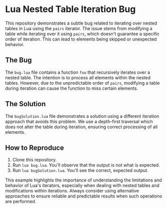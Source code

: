 # Lua Nested Table Iteration Bug

This repository demonstrates a subtle bug related to iterating over nested tables in Lua using the `pairs` iterator.  The issue stems from modifying a table while iterating over it using `pairs`, which doesn't guarantee a specific order of iteration.  This can lead to elements being skipped or unexpected behavior.

## The Bug

The `bug.lua` file contains a function `foo` that recursively iterates over a nested table. The intention is to process all elements within the nested tables. However, due to the unpredictable order of `pairs`, modifying a table during iteration can cause the function to miss certain elements.

## The Solution

The `bugSolution.lua` file demonstrates a solution using a different iteration approach that avoids this problem. We use a depth-first traversal which does not alter the table during iteration, ensuring correct processing of all elements.

## How to Reproduce

1. Clone this repository.
2. Run `lua bug.lua`. You'll observe that the output is not what is expected.
3. Run `lua bugSolution.lua`. You'll see the correct, expected output.

This example highlights the importance of understanding the limitations and behavior of Lua's iterators, especially when dealing with nested tables and modifications within iterations.  Always consider using alternative approaches to ensure reliable and predictable results when such operations are performed.